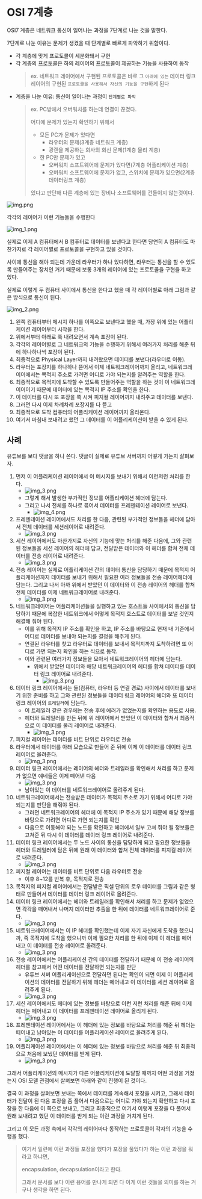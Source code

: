 # OSI 7계층

OSI7 계층은 네트워크 통신이 일어나는 과정을 7단계로 나눈 것을 말한다.

7단계로 나눈 이유는 문제가 생겼을 때 단계별로 빠르게 파악하기 위함이다.

- 각 계층에 맞게 프로토콜이 세분화돼서 구현
- 각 계층의 프로토콜은 하의 레이어의 프로토콜이 제공하는 기능을 사용하여 동작
  > ex. 네트워크 레이어에서 구현된 프로토콜은 바로 그 `아래에 있는` 데이터 링크 레이어의 구현된 `프로토콜을 사용해서 자신의 기능을 구현`하게 된다
- 계층을 나눈 이유: 통신이 일어나는 과정이 `단계별로 파악`
   > ex. PC방에서 오버워치를 하는데 연결이 끊겼다.
   >
   >  어디에 문제가 있는지 확인하기 위해서
   >
   >  - 모든 PC가 문제가 있다면
   >    - 라우터의 문제(3계층 네트워크 계층)
   >    - 광랜을 제공하는 회사의 회선 문제(1계층 물리 계층)
   >  - 한 PC만 문제가 있고
   >    - 오버워치 소프트웨어에 문제가 있다면(7계층 어플리케이션 계층)
   >    - 오버워치 소프트웨어에 문제가 없고, 스위치에 문제가 있으면(2계층 데이터링크 계층)
   >
   >  있다고 판단해 다른 계층에 있는 장비나 소프트웨어를 건들이지 않는것이다.
  > 

![img.png](20250616/img.png)

각각의 레이어가 이런 기능들을 수행한다

![img_1.png](20250616/img_1.png)

실제로 이제 A 컴퓨터에서 B 컴퓨터로 데이터를 보낸다고 한다면 당연히 A 컴퓨터도 마찬가지로 각 레이어별로 프로토콜을 구현하고 있을 것이다.

사이에 통신을 해야 되는데 가운데 라우터가 하나 있다하면, 라우터는 통신을 할 수 있도록 만들어주는 장치인 거기 때문에 보통 3개의 레이어에 있는 프로토콜을 구현을 하고 있다.

실제로 이렇게 두 컴퓨터 사이에서 통신을 한다고 했을 때 각 레이어별로 아래 그림과 같은 방식으로 통신이 된다.

![img_2.png](20250616/img_2.png)

1. 왼쪽 컴퓨터부터 메시지 하나를 이쪽으로 보낸다고 했을 때, 가장 위에 있는 어플리케이션 레이어부터 시작을 한다.
2. 위에서부터 아래로 쭉 내려오면서 계속 포장이 된다.
3. 각각의 레이어별로 그 네트워크의 기능을 수행하기 위해서 여러가지 처리를 해준 뒤에 하나하나씩 포장이 된다. 
4. 최종적으로 Physical Layer까지 내려왔으면 데이터를 보낸다(라우터로 이동).
5. 라우터는 포장지를 하나하나 뜯어서 이제 네트워크레이어까지 올리고, 네트워크레이어에서는 목적지 주소로 가려면 어디로 가야 되는지를 알려주는 역할을 한다. 
6. 최종적으로 목적지에 도착할 수 있도록 만들어주는 역할을 하는 것이 이 네트워크레이어이기 때문에 데이터에 있는 목적지 IP 주소를 확인을 한다. 
7. 이 데이터를 다시 또 포장을 쭉 시켜 피지컬 레이어까지 내려주고 데이터를 보낸다.
8. 그러면 다시 이제 차례차례 포장지를 다 뜯고 
9. 최종적으로 도착 컴퓨터의 어플리케이션 레이어까지 올라온다. 
10. 여기서 마침내 보내려고 했던 그 데이터를 이 어플리케이션이 받을 수 있게 된다.

## 사례
유튜브를 보다 댓글을 하나 쓴다. 댓글이 실제로 유튜브 서버까지 어떻게 가는지 살펴보자.

1. 먼저 이 어플리케이션 레이어에서 이 메시지를 보내기 위해서 이런저런 처리를 한다. 
   - ![img_3.png](20250616/1-1.png)
   - 그렇게 해서 발생한 부가적인 정보를 어플리케이션 헤더에 담는다.
   - 그리고 나서 전체를 하나로 묶어서 데이터를 프레젠테이션 레이어로 보낸다.
     - ![img_4.png](20250616/1-2.png)
2. 프레젠테이션 레이어에서도 처리를 한 다음, 관련된 부가적인 정보들을 헤더에 담아서 전체 데이터를 세션레이어로 내려준다.
   - ![img_3.png](20250616/1-3.png)
3. 세션 레이어에서도 마찬가지로 자신의 기능에 맞는 처리를 해준 다음에, 그와 관련된 정보들을 세션 레이어의 헤더에 담고, 전달받은 데이터와 이 헤더를 합쳐 전체 데이터를 전송 레이어로 내려준다.
   - ![img_3.png](20250616/1-4.png)
4. 전송 레이어는 실제로 어플리케이션 간의 데이터 통신을 담당하기 때문에 목적지 어플리케이션까지 데이터를 보내기 위해서 필요한 여러 정보들을 전송 레이어헤더에 담는다. 그리고 나서 아까 위에서 받았던 이 데이터와 이 전송 레이어의 헤더를 합쳐 전체 데이터를 이제 네트워크레이어로 내려준다.
   - ![img_3.png](20250616/1-5.png)
5. 네트워크레이어는 어플리케이션들을 실행하고 있는 호스트들 사이에서의 통신을 담당하기 때문에 복잡한 네트워크에서 어떻게 목적지 호스트로 데이터를 보낼 것인지 해결해 줘야 된다. 
   - 이를 위해 목적지 IP 주소를 확인을 하고, IP 주소를 바탕으로 현재 내 기준에서 어디로 데이터를 보내야 되는지를 결정을 해주게 된다.
   - 연결된 라우터를 찾고 라우터로 데이터를 보내서 목적지까지 도착하려면 또 어디로 가면 되는지 확인을 하는 식으로 동작. 
   - 이와 관련된 여러가지 정보들을 모아서 네트워크레이어의 헤더에 담는다. 
      - 위에서 받았던 데이터와 해당 네트워크레이어의 헤더를 합쳐 데이터를 데이터 링크 레이어로 내려준다.
        - ![img_3.png](20250616/1-6.png)
6. 데이터 링크 레이어에서는 둘(컴퓨터, 라우터 등 연결 경로) 사이에서 데이터를 보내기 위한 준비를 하고 그와 관련된 정보들을 데이터 링크 레이어의 헤더와 또 데이터 링크 레이어의 `트레일러`에 담는다. 
   - 이 트레일러 같은 경우에는 전송 후에 에러가 없었는지를 확인하는 용도로 사용. 
   - 헤더와 트레일러를 만든 뒤에 위 레이어에서 받았던 이 데이터와 합쳐서 최종적으로 이 데이터를 물리 레이어로 내려준다.
       - ![img_3.png](20250616/1-7.png)
7. 피지컬 레이어는 데이터를 비트 단위로 라우터로 전송
8. 라우터에서 데이터를 아래 모습으로 만들어 준 뒤에 이제 이 데이터를 데이터 링크 레이어로 올려준다.
    - ![img_3.png](20250616/1-7.png)
9. 데이터 링크 레이어에서는 레이어의 헤더와 트레일러를 확인해서 처리를 하고 문제가 없으면 얘네들은 이제 떼어낸 다음
    - ![img_3.png](20250616/1-6.png)
    - 남아있는 이 데이터를 네트워크레이어로 올려주게 된다.
10. 네트워크레이어에서는 전송받은 데이터가 목적지 주소로 가기 위해서 어디로 가야 되는지를 판단을 해줘야 된다. 
    - 그러면 네트워크레이어의 헤더에 이 목적지 IP 주소가 있기 때문에 해당 정보를 바탕으로 가려면 어디로 가면 되는지를 확인
    - 다음으로 이동해야 되는 노드를 확인하고 헤더에서 일부 고쳐 줘야 될 정보들은 고쳐준 뒤 다시 이 데이터를 데이터 링크 레이어로 내려준다.
11. 데이터 링크 레이어에서는 두 노드 사이의 통신을 담당하게 되고 필요한 정보들을 헤더와 트레일러에 담은 뒤에 원래 이 데이터와 합쳐 전체 데이터를 피지컬 레이어로 내려준다.
    - ![img_3.png](20250616/1-7.png)
12. 피지컬 레이어는 데이터를 비트 단위로 다음 라우터로 전송
    - 이후 8~12를 반복 후, 목적지로 전송
13. 목적지의 피지컬 레이어에서는 전달받은 픽셀 단위의 로우 데이터를 그림과 같은 형태로 만들어서 데이터를 데이터 링크 레이어로 올려준다.
14. 데이터 링크 레이어에서는 헤더와 트레일러를 확인해서 처리를 하고 문제가 없었으면 각각을 떼어내서 나머지 데이터만 추출을 한 뒤에 데이터를 네트워크레이어로 준다.
    - ![img_3.png](20250616/1-6.png)
15. 네트워크레이어에서는 이 IP 헤더를 확인했는데 이제 자기 자신에게 도착을 했으니까, 즉 목적지에 도착을 했으니까 이제 필요한 처리를 한 뒤에 이제 이 헤더를 떼어내고 이 데이터를 전송 레이어로 올려준다.
    - ![img_3.png](20250616/1-5.png)
16. 전송 레이어에서는 어플리케이션 간의 데이터를 전달하기 때문에 이 전송 레이어의 헤더를 참고해서 어떤 데이터를 전달하면 되는지를 판단
    - 유튜브 서버 어플리케이션으로 전달하면 된다는 확인이 되면 이제 이 어플리케이션의 데이터를 전달하기 위해 헤더는 떼어내고 이 데이터를 세션 레이어로 올려주게 된다.
    - ![img_3.png](20250616/1-4.png)
17. 세션 레이어에서도 헤더에 있는 정보를 바탕으로 이런 저런 처리를 해준 뒤에 이제 헤더는 떼어내고 이 데이터를 프레젠테이션 레이어로 올리게 된다.
    -  ![img_3.png](20250616/1-3.png)
18. 프레젠테이션 레이어에서는 이 헤더에 있는 정보를 바탕으로 처리를 해준 뒤 헤더는 떼어내고 남아있는 이 데이터를 어플리케이션 레이어로 올려주게 된다.
    - ![img_3.png](20250616/1-2.png)
19. 어플리케이션 레이어에서는 이 헤더에 있는 정보를 바탕으로 처리를 해준 뒤 최종적으로  처음에 보냈던 데이터를 받게 된다.
    - ![img_3.png](20250616/1-1.png)
    

그래서 어플리케이션의 메시지가 다른 어플리케이션에 도달할 때까지 어떤 과정을 거쳤는지 OSI 모델 관점에서 살펴보면 아래와 같이 진행이 된 것이다.

결국 이 과정을 살펴보면 보내는 쪽에서 데이터를 계속해서 포장을 시키고, 
그래서 데이터가 전달이 된 다음 포장을 좀 풀어서 다음으로는 어디로 가야 되는지 확인하고 
다시 포장을 한 다음에 이 쪽으로 보내고, 그리고 최종적으로 여기서 이렇게 포장을 다 풀어서 
원래 보내려고 했던 이 데이터를 받게 되는 이런 과정을 거치게 된다.

그리고 이 모든 과정 속에서 각각의 레이어마다 동작하는 프로토콜이 각자의 기능을 수행을 했다.

> 여기서 일련에 이런 과정들 포장을 했다가 포장을 풀었다가 하는 이런 과정을 뭐라고 하냐면,
> 
> encapsulation, decapsulation이라고 한다. 
> 
> 그래서 문서를 보다 이런 용어를 만나게 되면 다 이게 이런 것들을 의미를 하는 거구나 생각을 하면 된다.